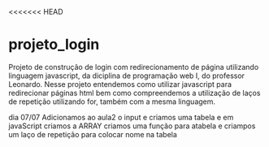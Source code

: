 <<<<<<< HEAD
# projeto_login
Projeto de construção de login com redirecionamento de página utilizando linguagem javascript, da diciplina de programação web I, do professor Leonardo.
Nesse projeto entendemos como utilizar javascript para redirecionar páginas html bem como compreendemos a utilização de laços de repetição utilizando for, também com a mesma linguagem.

dia 07/07 
Adicionamos ao aula2 o input e criamos uma tabela
e em javaScript criamos a ARRAY
criamos uma função para atabela
e criampos um laço de repetição para colocar nome na tabela
